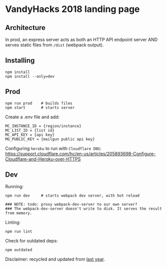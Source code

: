 VandyHacks 2018 landing page
==
Architecture
---
In prod, an express server acts as both an HTTP API endpoint server AND serves static files from `/dist` (webpack output). 


Installing
---

    npm install
    npm install --only=dev

Prod
---

    npm run prod    # builds files
    npm start       # starts server

Create a .env file and add:

    MC_INSTANCE_ID = {region/instance}
    MC_LIST_ID = {list id}
    MC_API_KEY = {api key}
    MG_PUBLIC_KEY = {mailgun public api key}

Configuring `heroku` to run with `Cloudflare DNS`:
https://support.cloudflare.com/hc/en-us/articles/205893698-Configure-Cloudflare-and-Heroku-over-HTTPS

Dev
---
Running:

    npm run dev     # starts webpack dev server, with hot reload

    ### NOTE: todo: proxy webpack-dev-server to our own server?
    ### The webpack-dev-server doesn't write to disk. It serves the result from memory.

Linting:

    npm run lint

Check for outdated deps:

    npm outdated

Disclaimer: recycled and updated from [last year](https://github.com/VandyHacks/VHF2017-prereg).
